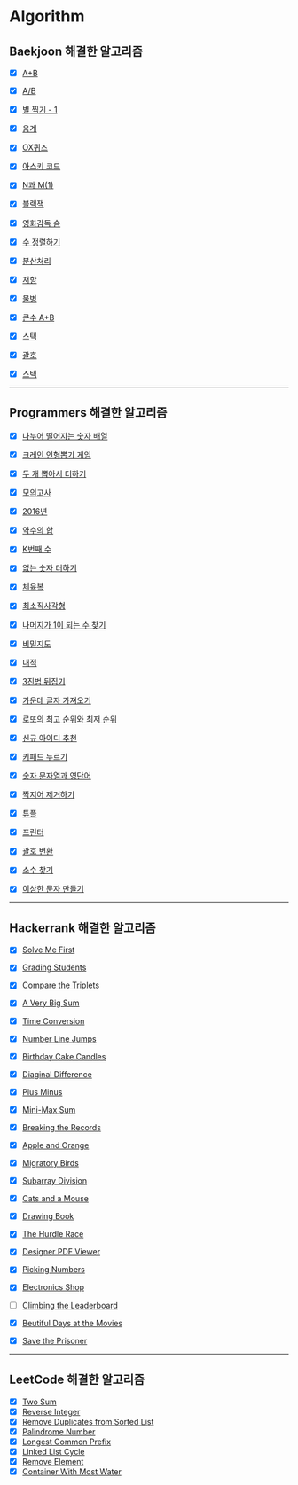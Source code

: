 # Algorithm

## Baekjoon 해결한 알고리즘

- [x] [A+B](https://github.com/Hansolkkim/Algorithm/blob/main/Baekjoon/Baekjoon/p1000.swift)
- [x] [A/B](https://github.com/Hansolkkim/Algorithm/blob/main/Baekjoon/Baekjoon/p1008.swift)
- [x] [별 찍기 - 1](https://github.com/Hansolkkim/Algorithm/blob/main/Baekjoon/Baekjoon/p2438.swift)
- [x] [음계](https://github.com/Hansolkkim/Algorithm/blob/main/Baekjoon/Baekjoon/p2920.swift)
- [x] [OX퀴즈](https://github.com/Hansolkkim/Algorithm/blob/main/Baekjoon/Baekjoon/p8958.swift)
- [x] [아스키 코드](https://github.com/Hansolkkim/Algorithm/blob/main/Baekjoon/Baekjoon/p11654.swift)
- [x] [N과 M(1)](https://github.com/Hansolkkim/Algorithm/blob/main/Baekjoon/Baekjoon/p15649.swift)
- [x] [블랙잭](https://github.com/Hansolkkim/Algorithm/blob/main/Baekjoon/Baekjoon/p2798.swift)
- [x] [영화감독 숌](https://github.com/Hansolkkim/Algorithm/blob/main/Baekjoon/Baekjoon/p1436.swift)
- [x] [수 정렬하기](https://github.com/Hansolkkim/Algorithm/blob/main/Baekjoon/Baekjoon/p2750.swift)
- [x] [분산처리](https://github.com/Hansolkkim/Algorithm/blob/main/Baekjoon/Baekjoon/p1009.swift)
- [x] [저항](https://github.com/Hansolkkim/Algorithm/blob/main/Baekjoon/Baekjoon/p1076.swift)
- [x] [물병](https://github.com/Hansolkkim/Algorithm/blob/main/Baekjoon/Baekjoon/p1052.swift)
- [x] [큰수 A+B](https://github.com/Hansolkkim/Algorithm/blob/main/Baekjoon/Baekjoon/p10757.swift)
- [x] [스택](https://github.com/Hansolkkim/Algorithm/blob/main/Baekjoon/Baekjoon/p10828.swift)
- [x] [괄호](https://github.com/Hansolkkim/Algorithm/blob/main/Baekjoon/Baekjoon/p9012.swift)
- [x] [스택](https://github.com/Hansolkkim/Algorithm/blob/main/Baekjoon/Baekjoon/p10773.swift)



---



## Programmers 해결한 알고리즘

- [x] [나누어 떨어지는 숫자 배열](https://github.com/Hansolkkim/Algorithm/blob/main/Programmers/Programmers/나누어%20떨어지는%20숫자%20배열.swift)
- [x] [크레인 인형뽑기 게임](https://github.com/Hansolkkim/Algorithm/blob/main/Programmers/Programmers/크레인%20인형뽑기%20게임.swift)
- [x] [두 개 뽑아서 더하기](https://github.com/Hansolkkim/Algorithm/blob/main/Programmers/Programmers/두%20개%20뽑아서%20더하기.swift)
- [x] [모의고사](https://github.com/Hansolkkim/Algorithm/blob/main/Programmers/Programmers/모의고사.swift)
- [x] [2016년](https://github.com/Hansolkkim/Algorithm/blob/main/Programmers/Programmers/2016년.swift)
- [x] [약수의 합](https://github.com/Hansolkkim/Algorithm/blob/main/Programmers/Programmers/약수의%20합.swift)
- [x] [K번째 수](https://github.com/Hansolkkim/Algorithm/blob/main/Programmers/Programmers/K번째수.swift)
- [x] [없는 숫자 더하기](https://github.com/Hansolkkim/Algorithm/blob/main/Programmers/Programmers/없는%20숫자%20더하기.swift)
- [x] [체육복](https://github.com/Hansolkkim/Algorithm/blob/main/Programmers/Programmers/체육복.swift)
- [x] [최소직사각형](https://github.com/Hansolkkim/Algorithm/blob/main/Programmers/Programmers/최소직사각형.swift)
- [x] [나머지가 1이 되는 수 찾기](https://github.com/Hansolkkim/Algorithm/blob/main/Programmers/Programmers/나머지가%201이%20되는%20수%20찾기.swift)
- [x] [비밀지도](https://github.com/Hansolkkim/Algorithm/blob/main/Programmers/Programmers/비밀지도.swift)
- [x] [내적](https://github.com/Hansolkkim/Algorithm/blob/main/Programmers/Programmers/내적.swift)
- [x] [3진법 뒤집기](https://github.com/Hansolkkim/Algorithm/blob/main/Programmers/Programmers/3진법%20뒤집기.swift)
- [x] [가운데 글자 가져오기](https://github.com/Hansolkkim/Algorithm/blob/main/Programmers/Programmers/가운데%20글자%20가져오기.swift)
- [x] [로또의 최고 순위와 최저 순위](https://github.com/Hansolkkim/Algorithm/blob/main/Programmers/Programmers/로또의%20최고%20순위와%20최저%20순위.swift)
- [x] [신규 아이디 추천](https://github.com/Hansolkkim/Algorithm/blob/main/Programmers/Programmers/신규%20아이디%20추천.swift)
- [x] [키패드 누르기](https://github.com/Hansolkkim/Algorithm/blob/main/Programmers/Programmers/키패드%20누르기.swift)
- [x] [숫자 문자열과 영단어](https://github.com/Hansolkkim/Algorithm/blob/main/Programmers/Programmers/숫자%20문자열과%20영단어.swift)
- [x] [짝지어 제거하기](https://github.com/Hansolkkim/Algorithm/blob/main/Programmers/Programmers/짝지어%20제거하기.swift)
- [x] [튜플](https://github.com/Hansolkkim/Algorithm/blob/main/Programmers/Programmers/튜플.swift)
- [x] [프린터](https://github.com/Hansolkkim/Algorithm/blob/main/Programmers/Programmers/프린터.swift)
- [x] [괄호 변환](https://github.com/Hansolkkim/Algorithm/blob/main/Programmers/Programmers/괄호%20변환.swift)
- [x] [소수 찾기](https://github.com/Hansolkkim/Algorithm/blob/main/Programmers/Programmers/소수%20찾기.swift)
- [x] [이상한 문자 만들기](https://github.com/Hansolkkim/Algorithm/blob/main/Programmers/Programmers/이상한%20문자%20만들기.swift)



---



## Hackerrank 해결한 알고리즘

- [x] [Solve Me First](https://github.com/Hansolkkim/Algorithm/blob/main/Hackerrank/Hackerrank/Solve%20Me%20First.swift)
- [x] [Grading Students](https://github.com/Hansolkkim/Algorithm/blob/main/Hackerrank/Hackerrank/Grading%20Students.swift)
- [x] [Compare the Triplets](https://github.com/Hansolkkim/Algorithm/blob/main/Hackerrank/Hackerrank/Compare%20the%20Triplets.swift)
- [x] [A Very Big Sum](https://github.com/Hansolkkim/Algorithm/blob/main/Hackerrank/Hackerrank/A%20Very%20Big%20Sum.swift)
- [x] [Time Conversion](https://github.com/Hansolkkim/Algorithm/blob/main/Hackerrank/Hackerrank/Time%20Conversion.swift)
- [x] [Number Line Jumps](https://github.com/Hansolkkim/Algorithm/blob/main/Hackerrank/Hackerrank/Number%20Line%20Jumps.swift)
- [x] [Birthday Cake Candles](https://github.com/Hansolkkim/Algorithm/blob/main/Hackerrank/Hackerrank/Birthday%20Cake%20Candles.swift)
- [x] [Diaginal Difference](https://github.com/Hansolkkim/Algorithm/blob/main/Hackerrank/Hackerrank/Diagonal%20Difference.swift)
- [x] [Plus Minus](https://github.com/Hansolkkim/Algorithm/blob/main/Hackerrank/Hackerrank/Plus%20Minus.swift)
- [x] [Mini-Max Sum](https://github.com/Hansolkkim/Algorithm/blob/main/Hackerrank/Hackerrank/Mini-Max%20Sum.swift)
- [x] [Breaking the Records](https://github.com/Hansolkkim/Algorithm/blob/main/Hackerrank/Hackerrank/Breaking%20the%20Records.swift)
- [x] [Apple and Orange](https://github.com/Hansolkkim/Algorithm/blob/main/Hackerrank/Hackerrank/Apple%20and%20Orange.swift)
- [x] [Migratory Birds](https://github.com/Hansolkkim/Algorithm/blob/main/Hackerrank/Hackerrank/Migratory%20Birds.swift)
- [x] [Subarray Division](https://github.com/Hansolkkim/Algorithm/blob/main/Hackerrank/Hackerrank/Subarray%20Division.swift)
- [x] [Cats and a Mouse](https://github.com/Hansolkkim/Algorithm/blob/main/Hackerrank/Hackerrank/Subarray%20Division.swift)
- [x] [Drawing Book](https://github.com/Hansolkkim/Algorithm/blob/main/Hackerrank/Hackerrank/Drawing%20Book.swift)
- [x] [The Hurdle Race](https://github.com/Hansolkkim/Algorithm/blob/main/Hackerrank/Hackerrank/The%20Hurdle%20Race.swift)
- [x] [Designer PDF Viewer](https://github.com/Hansolkkim/Algorithm/blob/main/Hackerrank/Hackerrank/Designer%20PDF%20Viewer.swift)
- [x] [Picking Numbers](https://github.com/Hansolkkim/Algorithm/blob/main/Hackerrank/Hackerrank/Picking%20Numbers.swift)
- [x] [Electronics Shop](https://github.com/Hansolkkim/Algorithm/blob/main/Hackerrank/Hackerrank/Electronics%20Shop.swift)
- [ ] [Climbing the Leaderboard](https://www.hackerrank.com/challenges/climbing-the-leaderboard/problem)
- [x] [Beutiful Days at the Movies](https://www.hackerrank.com/challenges/beautiful-days-at-the-movies/problem)
- [x] [Save the Prisoner](https://github.com/Hansolkkim/Algorithm/blob/main/Hackerrank/Hackerrank/Save%20the%20Prisoner.swift)







---

## LeetCode 해결한 알고리즘

- [x] [Two Sum](https://github.com/Hansolkkim/Algorithm/blob/main/LeetCode/LeetCode/Two%20Sum.swift)
- [x] [Reverse Integer](https://github.com/Hansolkkim/Algorithm/blob/main/LeetCode/LeetCode/Reverse%20Integer.swift)
- [x] [Remove Duplicates from Sorted List](https://github.com/Hansolkkim/Algorithm/blob/main/LeetCode/LeetCode/Remove%20Duplicates%20from%20Sorted%20List.swift)
- [x] [Palindrome Number](https://github.com/Hansolkkim/Algorithm/blob/main/LeetCode/LeetCode/Palindrome%20Number.swift)
- [x] [Longest Common Prefix](https://github.com/Hansolkkim/Algorithm/blob/main/LeetCode/LeetCode/Longest%20Common%20Prefix.swift)
- [x] [Linked List Cycle](https://github.com/Hansolkkim/Algorithm/blob/main/LeetCode/LeetCode/Linked%20List%20Cycle.swift)
- [x] [Remove Element](https://github.com/Hansolkkim/Algorithm/blob/main/LeetCode/LeetCode/Remove%20Element.swift)
- [x] [Container With Most Water](https://github.com/Hansolkkim/Algorithm/blob/main/LeetCode/LeetCode/Container%20With%20Most%20Water.swift)
